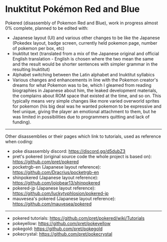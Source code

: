 # Inuktitut Pokémon Red and Blue

Pokered (disassembly of Pokemon Red and Blue), work in progress almost 0% complete, planned to be edited with:
- Japanese layout (UI) and various other changes to be like the Japanese (Pokedex layout, badge screen, currently held pokemon page, number of pokemon per box, etc)
- Inuktitut text (translated from a mix of the Japanese original and official English translation - English is chosen where the two mean the same and the result would be shorter sentences with simpler grammar in the resulting Inuktitut)
- Alphabet switching between the Latin alphabet and Inuktitut syllabics
- Various changes and enhancements in line with the Pokemon creator's dreams for what Pokemon was to be, which I gleamed from reading biographies in Japanese about him, the leaked development materials, the complains about ROM space that existed at the time, and so on. This typically means very simple changes like more varied overworld sprites for pokemon (his big deal was he wanted pokemon to be expressive and feel unique, giving the player an emotional attachment to them, but he was limited in possibilities due to programmers quitting and lack of funding).
-------------------------
Other disassemblies or their pages which link to tutorials, used as reference when coding:

- poke disassembly discord: https://discord.gg/d5dubZ3
- pret's pokered (original source code the whole project is based on): https://github.com/pret/pokered
- pocketrgb-en (Japanese layout reference): https://github.com/Dracrius/pocketrgb-en
- shinpokered (Japanese layout reference): https://github.com/jojobear13/shinpokered
- pokered-jp (Japanese layout reference): https://github.com/luckytyphlosion/pokered-jp
- mauvesea's pokered (Japanese layout reference): https://github.com/mauvesea/pokered

-----------
- pokered tutorials: https://github.com/pret/pokered/wiki/Tutorials
- pokeyellow: https://github.com/pret/pokeyellow
- pokegold: https://github.com/pret/pokegold
- pokecrystal: https://github.com/pret/pokecrystal
